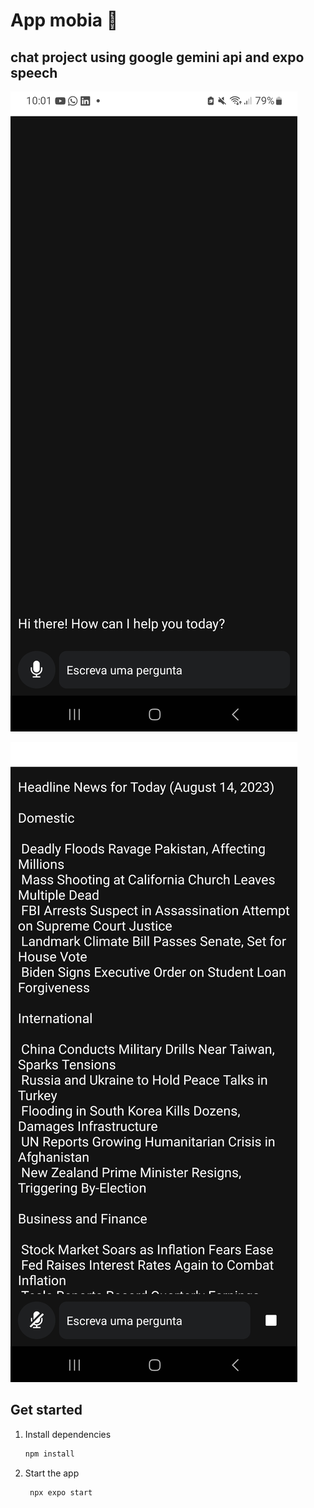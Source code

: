 # App mobia 👋

## chat project using google gemini api and expo speech

   
![](assets/images/mobiaapp1.png)
   
![](assets/images/mobiaapp.png)

## Get started

1. Install dependencies

   ```bash
   npm install
   ```

2. Start the app

   ```bash
    npx expo start
   ```

